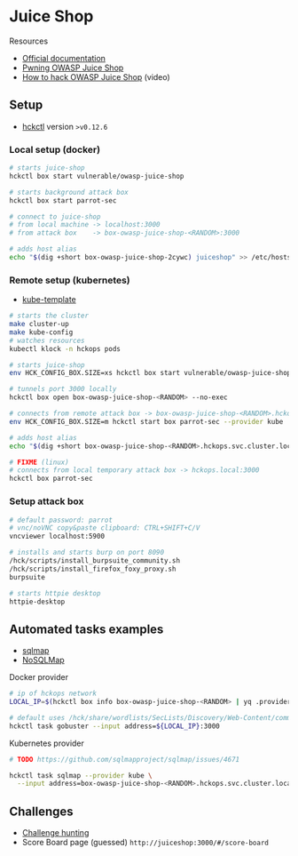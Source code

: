 # Juice Shop

Resources

* [Official documentation](https://owasp.org/www-project-juice-shop)
* [Pwning OWASP Juice Shop](https://pwning.owasp-juice.shop)
* [How to hack OWASP Juice Shop](https://www.youtube.com/playlist?list=PL8j1j35M7wtKXpTBE6V1RlN_pBZ4StKZw) (video)

## Setup

* [hckctl](https://github.com/hckops/hckctl) version `>v0.12.6`

### Local setup (docker)

```bash
# starts juice-shop
hckctl box start vulnerable/owasp-juice-shop

# starts background attack box
hckctl box start parrot-sec

# connect to juice-shop
# from local machine -> localhost:3000
# from attack box    -> box-owasp-juice-shop-<RANDOM>:3000

# adds host alias
echo "$(dig +short box-owasp-juice-shop-2cywc) juiceshop" >> /etc/hosts
```

### Remote setup (kubernetes)

* [kube-template](https://github.com/hckops/kube-template)

```bash
# starts the cluster
make cluster-up
make kube-config
# watches resources
kubectl klock -n hckops pods

# starts juice-shop
env HCK_CONFIG_BOX.SIZE=xs hckctl box start vulnerable/owasp-juice-shop --provider kube

# tunnels port 3000 locally
hckctl box open box-owasp-juice-shop-<RANDOM> --no-exec

# connects from remote attack box -> box-owasp-juice-shop-<RANDOM>.hckops.svc.cluster.local:3000
env HCK_CONFIG_BOX.SIZE=m hckctl start box parrot-sec --provider kube

# adds host alias
echo "$(dig +short box-owasp-juice-shop-<RANDOM>.hckops.svc.cluster.local) juiceshop" >> /etc/hosts

# FIXME (linux)
# connects from local temporary attack box -> hckops.local:3000
hckctl box parrot-sec
```

### Setup attack box

```bash
# default password: parrot
# vnc/noVNC copy&paste clipboard: CTRL+SHIFT+C/V
vncviewer localhost:5900

# installs and starts burp on port 8090
/hck/scripts/install_burpsuite_community.sh
/hck/scripts/install_firefox_foxy_proxy.sh
burpsuite

# starts httpie desktop
httpie-desktop
```

## Automated tasks examples

* [sqlmap](https://github.com/sqlmapproject/sqlmap)
* [NoSQLMap](https://github.com/codingo/NoSQLMap)

Docker provider
```bash
# ip of hckops network
LOCAL_IP=$(hckctl box info box-owasp-juice-shop-<RANDOM> | yq .provider.docker.ip)

# default uses /hck/share/wordlists/SecLists/Discovery/Web-Content/common.txt
hckctl task gobuster --input address=${LOCAL_IP}:3000
```

Kubernetes provider
```bash
# TODO https://github.com/sqlmapproject/sqlmap/issues/4671

hckctl task sqlmap --provider kube \
  --input address=box-owasp-juice-shop-<RANDOM>.hckops.svc.cluster.local:3000
```

## Challenges

* [Challenge hunting](https://help.owasp-juice.shop/part2)
* Score Board page (guessed) `http://juiceshop:3000/#/score-board`

<!--

* [jwt_tool](https://github.com/ticarpi/jwt_tool)
* [Hacking JWT Tokens: The None Algorithm](https://blog.pentesteracademy.com/hacking-jwt-tokens-the-none-algorithm-67c14bb15771)

-->
